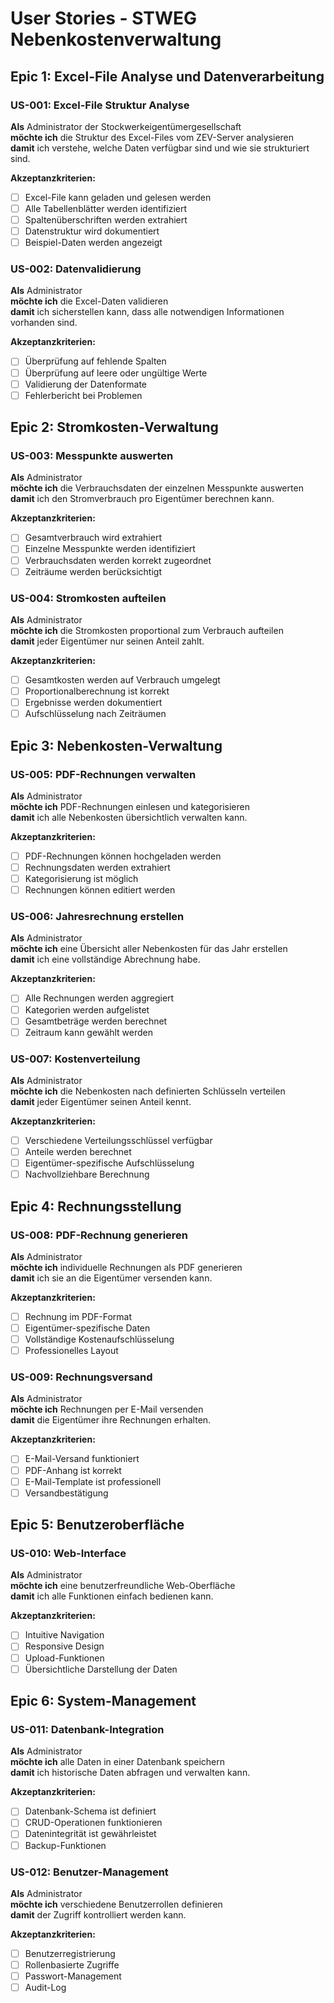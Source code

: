 # User Stories - STWEG Nebenkostenverwaltung

## Epic 1: Excel-File Analyse und Datenverarbeitung

### US-001: Excel-File Struktur Analyse
**Als** Administrator der Stockwerkeigentümergesellschaft  
**möchte ich** die Struktur des Excel-Files vom ZEV-Server analysieren  
**damit** ich verstehe, welche Daten verfügbar sind und wie sie strukturiert sind.

**Akzeptanzkriterien:**
- [ ] Excel-File kann geladen und gelesen werden
- [ ] Alle Tabellenblätter werden identifiziert
- [ ] Spaltenüberschriften werden extrahiert
- [ ] Datenstruktur wird dokumentiert
- [ ] Beispiel-Daten werden angezeigt

### US-002: Datenvalidierung
**Als** Administrator  
**möchte ich** die Excel-Daten validieren  
**damit** ich sicherstellen kann, dass alle notwendigen Informationen vorhanden sind.

**Akzeptanzkriterien:**
- [ ] Überprüfung auf fehlende Spalten
- [ ] Überprüfung auf leere oder ungültige Werte
- [ ] Validierung der Datenformate
- [ ] Fehlerbericht bei Problemen

## Epic 2: Stromkosten-Verwaltung

### US-003: Messpunkte auswerten
**Als** Administrator  
**möchte ich** die Verbrauchsdaten der einzelnen Messpunkte auswerten  
**damit** ich den Stromverbrauch pro Eigentümer berechnen kann.

**Akzeptanzkriterien:**
- [ ] Gesamtverbrauch wird extrahiert
- [ ] Einzelne Messpunkte werden identifiziert
- [ ] Verbrauchsdaten werden korrekt zugeordnet
- [ ] Zeiträume werden berücksichtigt

### US-004: Stromkosten aufteilen
**Als** Administrator  
**möchte ich** die Stromkosten proportional zum Verbrauch aufteilen  
**damit** jeder Eigentümer nur seinen Anteil zahlt.

**Akzeptanzkriterien:**
- [ ] Gesamtkosten werden auf Verbrauch umgelegt
- [ ] Proportionalberechnung ist korrekt
- [ ] Ergebnisse werden dokumentiert
- [ ] Aufschlüsselung nach Zeiträumen

## Epic 3: Nebenkosten-Verwaltung

### US-005: PDF-Rechnungen verwalten
**Als** Administrator  
**möchte ich** PDF-Rechnungen einlesen und kategorisieren  
**damit** ich alle Nebenkosten übersichtlich verwalten kann.

**Akzeptanzkriterien:**
- [ ] PDF-Rechnungen können hochgeladen werden
- [ ] Rechnungsdaten werden extrahiert
- [ ] Kategorisierung ist möglich
- [ ] Rechnungen können editiert werden

### US-006: Jahresrechnung erstellen
**Als** Administrator  
**möchte ich** eine Übersicht aller Nebenkosten für das Jahr erstellen  
**damit** ich eine vollständige Abrechnung habe.

**Akzeptanzkriterien:**
- [ ] Alle Rechnungen werden aggregiert
- [ ] Kategorien werden aufgelistet
- [ ] Gesamtbeträge werden berechnet
- [ ] Zeitraum kann gewählt werden

### US-007: Kostenverteilung
**Als** Administrator  
**möchte ich** die Nebenkosten nach definierten Schlüsseln verteilen  
**damit** jeder Eigentümer seinen Anteil kennt.

**Akzeptanzkriterien:**
- [ ] Verschiedene Verteilungsschlüssel verfügbar
- [ ] Anteile werden berechnet
- [ ] Eigentümer-spezifische Aufschlüsselung
- [ ] Nachvollziehbare Berechnung

## Epic 4: Rechnungsstellung

### US-008: PDF-Rechnung generieren
**Als** Administrator  
**möchte ich** individuelle Rechnungen als PDF generieren  
**damit** ich sie an die Eigentümer versenden kann.

**Akzeptanzkriterien:**
- [ ] Rechnung im PDF-Format
- [ ] Eigentümer-spezifische Daten
- [ ] Vollständige Kostenaufschlüsselung
- [ ] Professionelles Layout

### US-009: Rechnungsversand
**Als** Administrator  
**möchte ich** Rechnungen per E-Mail versenden  
**damit** die Eigentümer ihre Rechnungen erhalten.

**Akzeptanzkriterien:**
- [ ] E-Mail-Versand funktioniert
- [ ] PDF-Anhang ist korrekt
- [ ] E-Mail-Template ist professionell
- [ ] Versandbestätigung

## Epic 5: Benutzeroberfläche

### US-010: Web-Interface
**Als** Administrator  
**möchte ich** eine benutzerfreundliche Web-Oberfläche  
**damit** ich alle Funktionen einfach bedienen kann.

**Akzeptanzkriterien:**
- [ ] Intuitive Navigation
- [ ] Responsive Design
- [ ] Upload-Funktionen
- [ ] Übersichtliche Darstellung der Daten

## Epic 6: System-Management

### US-011: Datenbank-Integration
**Als** Administrator  
**möchte ich** alle Daten in einer Datenbank speichern  
**damit** ich historische Daten abfragen und verwalten kann.

**Akzeptanzkriterien:**
- [ ] Datenbank-Schema ist definiert
- [ ] CRUD-Operationen funktionieren
- [ ] Datenintegrität ist gewährleistet
- [ ] Backup-Funktionen

### US-012: Benutzer-Management
**Als** Administrator  
**möchte ich** verschiedene Benutzerrollen definieren  
**damit** der Zugriff kontrolliert werden kann.

**Akzeptanzkriterien:**
- [ ] Benutzerregistrierung
- [ ] Rollenbasierte Zugriffe
- [ ] Passwort-Management
- [ ] Audit-Log
